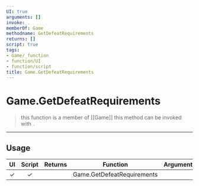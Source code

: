 ```yaml
---
UI: true
arguments: []
invoke: .
memberOf: Game
methodname: GetDefeatRequirements
returns: []
script: true
tags:
- Game/_function
- function/UI
- function/script
title: Game.GetDefeatRequirements
---
```

# Game.GetDefeatRequirements
> this function is a member of [[Game]]
> this method can be invoked with `.`
-----
## Usage
|  UI | Script | Returns | Function | Arguments |
|:---:|:------:|-------:|:--------:|:---------|
|✓|✓||Game.GetDefeatRequirements||
